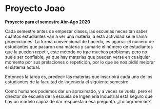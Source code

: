 # Proyecto Joao

**Proyecto para el semestre Abr-Ago 2020**

Cada semestre antes de empezar clases, las escuelas necesitan saber cuántos estudiantes van a ver una materia, a esta actividad se le llama proyecciones. La forma convencional de hacerlo, es agarrar el número de estudiantes que pasaron una materia y sumarle el número de estudiantes que la pueden repetir, este método no trae muchos problemas pero no suele ser confiable, ya que hay materias que pueden verse en cualquier momento por sus prelaciones o repetición, por lo que se nos pidió mejorar el sistema actual.

Entonces la tarea es, predecir las materias que inscribirá cada uno de los estudiantes de la facultad de ingeniería el siguiente semestre.

Como humanos podemos dar un aproximado, y a veces se vuela, pero el director de escuela de la escuela de Ingeniería Industrial está seguro que hay un modelo capaz de dar respuesta a esa pregunta. ¿Lo lograremos?
